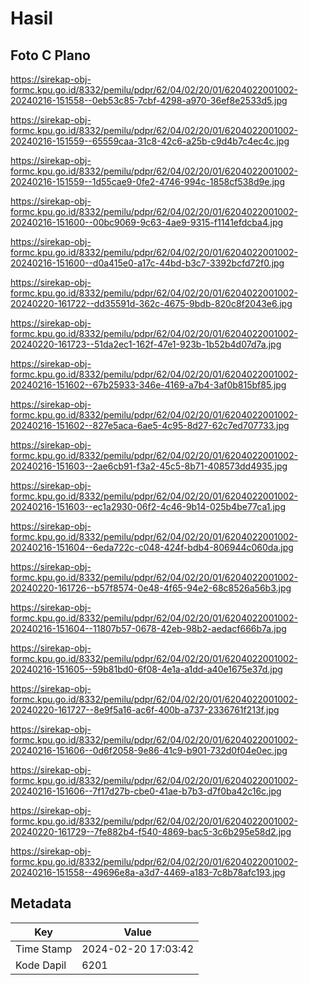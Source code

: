 # Hasil

## Foto C Plano

https://sirekap-obj-formc.kpu.go.id/8332/pemilu/pdpr/62/04/02/20/01/6204022001002-20240216-151558--0eb53c85-7cbf-4298-a970-36ef8e2533d5.jpg

https://sirekap-obj-formc.kpu.go.id/8332/pemilu/pdpr/62/04/02/20/01/6204022001002-20240216-151559--65559caa-31c8-42c6-a25b-c9d4b7c4ec4c.jpg

https://sirekap-obj-formc.kpu.go.id/8332/pemilu/pdpr/62/04/02/20/01/6204022001002-20240216-151559--1d55cae9-0fe2-4746-994c-1858cf538d9e.jpg

https://sirekap-obj-formc.kpu.go.id/8332/pemilu/pdpr/62/04/02/20/01/6204022001002-20240216-151600--00bc9069-9c63-4ae9-9315-f1141efdcba4.jpg

https://sirekap-obj-formc.kpu.go.id/8332/pemilu/pdpr/62/04/02/20/01/6204022001002-20240216-151600--d0a415e0-a17c-44bd-b3c7-3392bcfd72f0.jpg

https://sirekap-obj-formc.kpu.go.id/8332/pemilu/pdpr/62/04/02/20/01/6204022001002-20240220-161722--dd35591d-362c-4675-9bdb-820c8f2043e6.jpg

https://sirekap-obj-formc.kpu.go.id/8332/pemilu/pdpr/62/04/02/20/01/6204022001002-20240220-161723--51da2ec1-162f-47e1-923b-1b52b4d07d7a.jpg

https://sirekap-obj-formc.kpu.go.id/8332/pemilu/pdpr/62/04/02/20/01/6204022001002-20240216-151602--67b25933-346e-4169-a7b4-3af0b815bf85.jpg

https://sirekap-obj-formc.kpu.go.id/8332/pemilu/pdpr/62/04/02/20/01/6204022001002-20240216-151602--827e5aca-6ae5-4c95-8d27-62c7ed707733.jpg

https://sirekap-obj-formc.kpu.go.id/8332/pemilu/pdpr/62/04/02/20/01/6204022001002-20240216-151603--2ae6cb91-f3a2-45c5-8b71-408573dd4935.jpg

https://sirekap-obj-formc.kpu.go.id/8332/pemilu/pdpr/62/04/02/20/01/6204022001002-20240216-151603--ec1a2930-06f2-4c46-9b14-025b4be77ca1.jpg

https://sirekap-obj-formc.kpu.go.id/8332/pemilu/pdpr/62/04/02/20/01/6204022001002-20240216-151604--6eda722c-c048-424f-bdb4-806944c060da.jpg

https://sirekap-obj-formc.kpu.go.id/8332/pemilu/pdpr/62/04/02/20/01/6204022001002-20240220-161726--b57f8574-0e48-4f65-94e2-68c8526a56b3.jpg

https://sirekap-obj-formc.kpu.go.id/8332/pemilu/pdpr/62/04/02/20/01/6204022001002-20240216-151604--11807b57-0678-42eb-98b2-aedacf666b7a.jpg

https://sirekap-obj-formc.kpu.go.id/8332/pemilu/pdpr/62/04/02/20/01/6204022001002-20240216-151605--59b81bd0-6f08-4e1a-a1dd-a40e1675e37d.jpg

https://sirekap-obj-formc.kpu.go.id/8332/pemilu/pdpr/62/04/02/20/01/6204022001002-20240220-161727--8e9f5a16-ac6f-400b-a737-2336761f213f.jpg

https://sirekap-obj-formc.kpu.go.id/8332/pemilu/pdpr/62/04/02/20/01/6204022001002-20240216-151606--0d6f2058-9e86-41c9-b901-732d0f04e0ec.jpg

https://sirekap-obj-formc.kpu.go.id/8332/pemilu/pdpr/62/04/02/20/01/6204022001002-20240216-151606--7f17d27b-cbe0-41ae-b7b3-d7f0ba42c16c.jpg

https://sirekap-obj-formc.kpu.go.id/8332/pemilu/pdpr/62/04/02/20/01/6204022001002-20240220-161729--7fe882b4-f540-4869-bac5-3c6b295e58d2.jpg

https://sirekap-obj-formc.kpu.go.id/8332/pemilu/pdpr/62/04/02/20/01/6204022001002-20240216-151558--49696e8a-a3d7-4469-a183-7c8b78afc193.jpg


## Metadata

| Key        | Value               |
| ---------- | ------------------- |
| Time Stamp | 2024-02-20 17:03:42 |
| Kode Dapil | 6201                |



